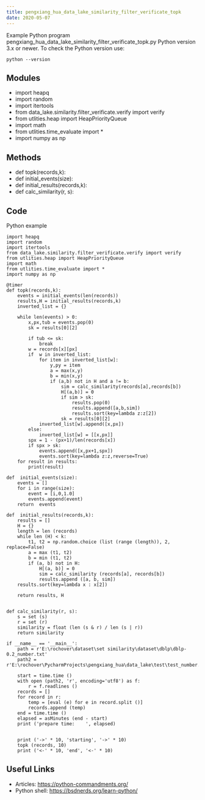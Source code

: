 ```yaml
---
title: pengxiang_hua_data_lake_similarity_filter_verificate_topk
date: 2020-05-07
---
```

Example Python program pengxiang_hua_data_lake_similarity_filter_verificate_topk.py
Python version 3.x or newer.
To check the Python version use:

    python --version

## Modules

* import heapq
* import random
* import itertools
* from data_lake.similarity.filter_verificate.verify import verify
* from utlities.heap import HeapPriorityQueue
* import math
* from utlities.time_evaluate import *
* import numpy as np

## Methods

* def topk(records,k):
* def  initial_events(size):
* def  initial_results(records,k):
* def calc_similarity(r, s):

## Code

Python example

    import heapq
    import random
    import itertools
    from data_lake.similarity.filter_verificate.verify import verify
    from utlities.heap import HeapPriorityQueue
    import math
    from utlities.time_evaluate import *
    import numpy as np
    
    @timer
    def topk(records,k):
        events = initial_events(len(records))
        results,H = initial_results(records,k)
        inverted_list = {}
    
        while len(events) > 0:
            x,px,tub = events.pop(0)
            sk = results[0][2]
    
            if tub <= sk:
                break
            w = records[x][px]
            if  w in inverted_list:
                for item in inverted_list[w]:
                    y,py = item
                    a = max(x,y)
                    b = min(x,y)
                    if (a,b) not in H and a != b:
                        sim = calc_similarity(records[a],records[b])
                        H[(a,b)] = 0
                        if sim > sk:
                            results.pop(0)
                            results.append([a,b,sim])
                            results.sort(key=lambda z:z[2])
                        sk = results[0][2]
                inverted_list[w].append([x,px])
            else:
                inverted_list[w] = [[x,px]]
            spx = 1 - (px+1)/len(records[x])
            if spx > sk:
                events.append([x,px+1,spx])
                events.sort(key=lambda z:z,reverse=True)
        for result in results:
            print(result)
    
    def  initial_events(size):
        events = []
        for i in range(size):
            event = [i,0,1.0]
            events.append(event)
        return  events
    
    def  initial_results(records,k):
        results = []
        H = {}
        length = len (records)
        while len (H) < k:
            t1, t2 = np.random.choice (list (range (length)), 2, replace=False)
            a = max (t1, t2)
            b = min (t1, t2)
            if (a, b) not in H:
                H[(a, b)] = 0
                sim = calc_similarity (records[a], records[b])
                results.append ([a, b, sim])
        results.sort(key=lambda x : x[2])
    
        return results, H
    
    
    def calc_similarity(r, s):
        s = set (s)
        r = set (r)
        similarity = float (len (s & r) / len (s | r))
        return similarity
    
    if __name__ == '__main__':
        path = r'E:\rochover\dataset\set similarity\dataset\dblp\dblp-0.2_number.txt'
        path2 = r'E:\rochover\PycharmProjects\pengxiang_hua\data_lake\test\test_number.txt'
    
        start = time.time ()
        with open (path2, 'r', encoding='utf8') as f:
            r = f.readlines ()
        records = []
        for record in r:
            temp = [eval (e) for e in record.split ()]
            records.append (temp)
        end = time.time ()
        elapsed = asMinutes (end - start)
        print ('prepare time:    ', elapsed)
    
    
        print ('->' * 10, 'starting', '->' * 10)
        topk (records, 10)
        print ('<-' * 10, 'end', '<-' * 10)

## Useful Links

- Articles: https://python-commandments.org/
- Python shell: https://bsdnerds.org/learn-python/
